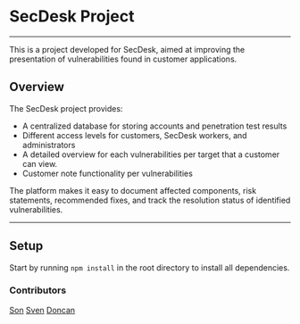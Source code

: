 # SecDesk Project
---

This is a project developed for SecDesk, aimed at improving the presentation of vulnerabilities found in customer applications.

## Overview

The SecDesk project provides:
- A centralized database for storing accounts and penetration test results
- Different access levels for customers, SecDesk workers, and administrators
- A detailed overview for each vulnerabilities per target that a customer can view.
- Customer note functionality per vulnerabilities

The platform makes it easy to document affected components, risk statements, recommended fixes, and track the resolution status of identified vulnerabilities.

---

## Setup
Start by running ```npm install``` in the root directory to install all dependencies.


### Contributors
[Son](https://vdburg.site/)
[Sven](https://snevver.nl/)
[Doncan]()